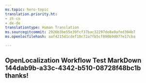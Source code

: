 ```yaml
---
ms.topic: hero-topic
translation.priority.ht:
- zh-cn
- de-de
translationtype: Human Translation
ms.sourcegitcommit: 2926b3be55e39fcf37bac32297de8a9afed304b7
ms.openlocfilehash: aaf4215d1cdef10c72a7fb5cf890b9d077e17cba

---
```

## OpenLocalization Workflow Test MarkDown 144dab9b-a33c-4342-b510-08728f48bc1b thanks!



<!--HONumber=Jul16_HO5-->


